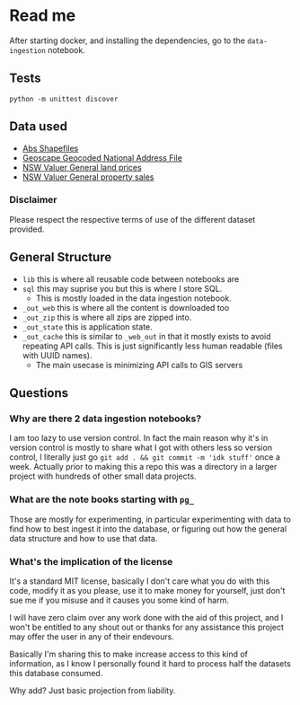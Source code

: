 # Read me

After starting docker, and installing the dependencies, go to the `data-ingestion` notebook.

## Tests

```
python -m unittest discover
```

## Data used

- [Abs Shapefiles][Abs boundaries]
- [Geoscape Geocoded National Address File][gnaf]
- [NSW Valuer General land prices][nswvglv]
- [NSW Valuer General property sales][nswvgps]

[Abs boundaries]: https://www.abs.gov.au/statistics/standards/australian-statistical-geography-standard-asgs-edition-3/jul2021-jun2026/access-and-downloads/digital-boundary-files
[gnaf]: https://data.gov.au/data/dataset/geocoded-national-address-file-g-naf
[nswvglv]: https://www.valuergeneral.nsw.gov.au/land_value_summaries/lv.php
[nswvgps]: https://valuation.property.nsw.gov.au/embed/propertySalesInformation

### Disclaimer

Please respect the respective terms of use of the different dataset provided.

## General Structure

- `lib` this is where all reusable code between notebooks are
- `sql` this may suprise you but this is where I store SQL.
    - This is mostly loaded in the data ingestion notebook.
- `_out_web` this is where all the content is downloaded too
- `_out_zip` this is where all zips are zipped into.
- `_out_state` this is application state.
- `_out_cache` this is similar to `_web_out` in that it
  mostly exists to avoid repeating API calls. This is just
  significantly less human readable (files with UUID names).
  - The main usecase is minimizing API calls to GIS servers

## Questions

### Why are there 2 data ingestion notebooks?
I am too lazy to use version control. In fact the main reason why it's in
version control is mostly to share what I got with others less so version
control, I literally just go `git add . && git commit -m 'idk stuff'` once a
week. Actually prior to making this a repo this was a directory in a larger
project with hundreds of other small data projects.

### What are the note books starting with `pg_`
Those are mostly for experimenting, in particular experimenting with data to
find how to best ingest it into the database, or figuring out how the general
data structure and how to use that data.

### What's the implication of the license
It's a standard MIT license, basically I don't care what you do with this code,
modify it as you please, use it to make money for yourself, just don't sue me
if you misuse and it causes you some kind of harm.

I will have zero claim over any work done with the aid of this project, and
I won't be entitled to any shout out or thanks for any assistance this project
may offer the user in any of their endevours.

Basically I'm sharing this to make increase access to this kind of information,
as I know I personally found it hard to process half the datasets this database
consumed.

Why add? Just basic projection from liability.
